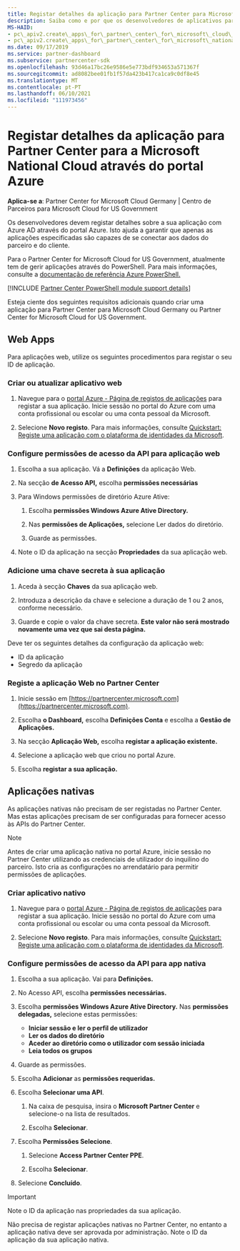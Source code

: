 ```yaml
---
title: Registar detalhes da aplicação para Partner Center para Microsoft National Cloud
description: Saiba como e por que os desenvolvedores de aplicativos para Partner Center para a Microsoft National Cloud devem registar detalhes sobre a sua aplicação com Azure AD através do portal Azure.
MS-HAID:
- pc\_apiv2.create\_apps\_for\_partner\_center\_for\_microsoft\_cloud\_germany
- pc\_apiv2.create\_apps\_for\_partner\_center\_for\_microsoft\_national\_clouds
ms.date: 09/17/2019
ms.service: partner-dashboard
ms.subservice: partnercenter-sdk
ms.openlocfilehash: 93d46a17bc26e9586e5e773bdf934653a571367f
ms.sourcegitcommit: ad8082bee01fb1f57da423b417ca1ca9c0df8e45
ms.translationtype: MT
ms.contentlocale: pt-PT
ms.lasthandoff: 06/10/2021
ms.locfileid: "111973456"
---
```

# <a name="register-app-details-for-partner-center-for-microsoft-national-cloud-through-the-azure-portal"></a>Registar detalhes da aplicação para Partner Center para a Microsoft National Cloud através do portal Azure

**Aplica-se a**: Partner Center for Microsoft Cloud Germany | Centro de Parceiros para Microsoft Cloud for US Government

Os desenvolvedores devem registar detalhes sobre a sua aplicação com Azure AD através do portal Azure. Isto ajuda a garantir que apenas as aplicações especificadas são capazes de se conectar aos dados do parceiro e do cliente.

Para o Partner Center for Microsoft Cloud for US Government, atualmente tem de gerir aplicações através do PowerShell. Para mais informações, consulte a [documentação de referência Azure PowerShell.](/powershell/module/Azuread/#applications)

[!INCLUDE [Partner Center PowerShell module support details](../includes/powershell-module-support.md)]

Esteja ciente dos seguintes requisitos adicionais quando criar uma aplicação para Partner Center para Microsoft Cloud Germany ou Partner Center for Microsoft Cloud for US Government.

## <a name="web-apps"></a>Web Apps

Para aplicações web, utilize os seguintes procedimentos para registar o seu ID de aplicação.

### <a name="create-or-update-web-app"></a>Criar ou atualizar aplicativo web

1. Navegue para o [portal Azure - Página de registos de aplicações](https://go.microsoft.com/fwlink/?linkid=2083908) para registar a sua aplicação. Inicie sessão no portal do Azure com uma conta profissional ou escolar ou uma conta pessoal da Microsoft.

2. Selecione **Novo registo**. Para mais informações, consulte [Quickstart: Registe uma aplicação com o plataforma de identidades da Microsoft](/azure/active-directory/develop/quickstart-register-app).

### <a name="configure-api-access-permissions-for-web-app"></a>Configure permissões de acesso da API para aplicação web

1. Escolha a sua aplicação. Vá a **Definições** da aplicação Web.

2. Na secção **de Acesso API,** escolha **permissões necessárias**

3. Para Windows permissões de diretório Azure Ative:

    1. Escolha **permissões Windows Azure Ative Directory.**

    2. Nas **permissões de Aplicações,** selecione Ler dados do diretório.

    3. Guarde as permissões.

4. Note o ID da aplicação na secção **Propriedades** da sua aplicação web.

### <a name="add-a-secret-key-to-your-app"></a>Adicione uma chave secreta à sua aplicação

1. Aceda à secção **Chaves** da sua aplicação web.

2. Introduza a descrição da chave e selecione a duração de 1 ou 2 anos, conforme necessário.

3. Guarde e copie o valor da chave secreta. **Este valor não será mostrado novamente uma vez que sai desta página.**

Deve ter os seguintes detalhes da configuração da aplicação web:

- ID da aplicação
- Segredo da aplicação

### <a name="register-the-web-app-in-partner-center"></a>Registe a aplicação Web no Partner Center

1. Inicie sessão em [https://partnercenter.microsoft.com](https://partnercenter.microsoft.com).

2. Escolha **o Dashboard,** escolha **Definições Conta** e escolha a **Gestão de Aplicações.**

3. Na secção **Aplicação Web,** escolha **registar a aplicação existente.**

4. Selecione a aplicação web que criou no portal Azure.

5. Escolha **registar a sua aplicação.**

## <a name="native-apps"></a>Aplicações nativas

As aplicações nativas não precisam de ser registadas no Partner Center. Mas estas aplicações precisam de ser configuradas para fornecer acesso às APIs do Partner Center.

>[!NOTE]
>Antes de criar uma aplicação nativa no portal Azure, inicie sessão no Partner Center utilizando as credenciais de utilizador do inquilino do parceiro. Isto cria as configurações no arrendatário para permitir permissões de aplicações.

### <a name="create-native-app"></a>Criar aplicativo nativo

1. Navegue para o [portal Azure - Página de registos de aplicações](https://go.microsoft.com/fwlink/?linkid=2083908) para registar a sua aplicação. Inicie sessão no portal do Azure com uma conta profissional ou escolar ou uma conta pessoal da Microsoft.

2. Selecione **Novo registo**. Para mais informações, consulte [Quickstart: Registe uma aplicação com o plataforma de identidades da Microsoft](/azure/active-directory/develop/quickstart-register-app).

### <a name="configure-api-access-permissions-for-native-app"></a>Configure permissões de acesso da API para app nativa

1. Escolha a sua aplicação. Vai para **Definições.**

2. No Acesso API, escolha **permissões necessárias.**

3. Escolha **permissões Windows Azure Ative Directory.** Nas **permissões delegadas,** selecione estas permissões:

    - **Iniciar sessão e ler o perfil de utilizador**
    - **Ler os dados do diretório**
    - **Aceder ao diretório como o utilizador com sessão iniciada**
    - **Leia todos os grupos**

4. Guarde as permissões.

5. Escolha **Adicionar** as **permissões requeridas.**

6. Escolha **Selecionar uma API**.

    1. Na caixa de pesquisa, insira o **Microsoft Partner Center** e selecione-o na lista de resultados.

    2. Escolha **Selecionar**.

7. Escolha **Permissões Selecione**.

    1. Selecione **Access Partner Center PPE**.
    
    2. Escolha **Selecionar**.

8. Selecione **Concluído**.

>[!IMPORTANT]
> Note o ID da aplicação nas propriedades da sua aplicação.

Não precisa de registar aplicações nativas no Partner Center, no entanto a aplicação nativa deve ser aprovada por administração. Note o ID da aplicação da sua aplicação nativa.

